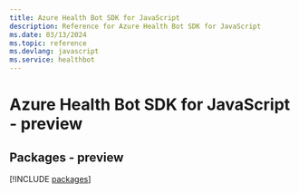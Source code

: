```yaml
---
title: Azure Health Bot SDK for JavaScript
description: Reference for Azure Health Bot SDK for JavaScript
ms.date: 03/13/2024
ms.topic: reference
ms.devlang: javascript
ms.service: healthbot
---
```

# Azure Health Bot SDK for JavaScript - preview
## Packages - preview
[!INCLUDE [packages](health-bot-index.md)]